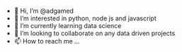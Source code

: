 - 👋 Hi, I’m @adgamed
- 👀 I’m interested in python, node js and javascript
- 🌱 I’m currently learning data science
- 💞️ I’m looking to collaborate on any data driven projects
- 📫 How to reach me ...

<!---
adgamed/adgamed is a ✨ special ✨ repository because its `README.md` (this file) appears on your GitHub profile.
You can click the Preview link to take a look at your changes.
--->
